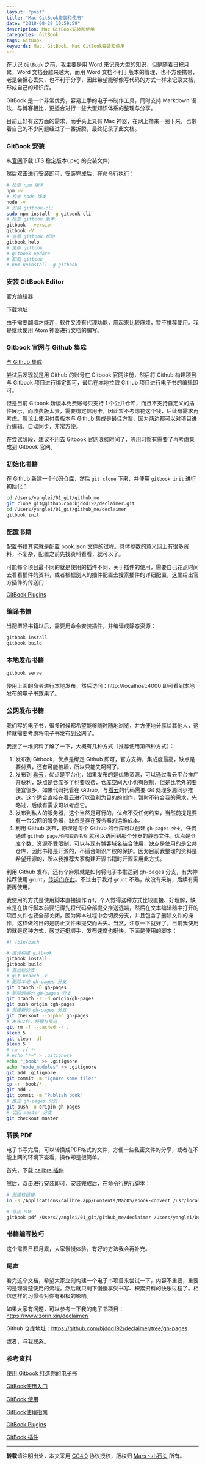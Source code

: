 ```yaml
---
layout: "post"
title: "Mac GitBook安装和使用"
date: "2018-08-29 10:59:59"
description: Mac GitBook安装和使用
categories: GitBook
tags: GitBook
keywords: Mac, GitBook, Mac GitBook安装和使用
---
```


在认识 `GitBook` 之前，我主要是用 Word 来记录大型的知识，但是随着日积月累，Word 文档会越来越大，而用 Word 文档不利于版本的管理，也不方便携带，老是会担心丢失，也不利于分享，因此希望能够像写代码的方式一样来记录文档，形成自己的知识库。

GitBook 是一个非常优秀，容易上手的电子书制作工具，同时支持 Markdown 语法，与博客相比，更适合进行一些大型知识体系的整理与分享。

目前正好有这方面的需求，而手头上又有 Mac 神器，在网上撸来一圈下来，也带着自己的不少问题经过了一番折腾，最终记录了此文档。




### GitBook 安装

从[官网](https://nodejs.org/en/download/)下载 LTS 稳定版本(.pkg 的安装文件)

然后双击进行安装即可，安装完成后，在命令行执行：

```sh
# 检查 npm 版本
npm -v
# 检查 node 版本
node -v
# 安装 gitbook-cli
sudo npm install -g gitbook-cli
# 检查 gitbook 版本
gitbook --version
gitbook -V
# 查看 gitbook 帮助
gitbook help
# 更新 gitbook
# gitbook update
# 卸载 gitbook
# npm uninstall -g gitbook
```

### 安装 GitBook Editor

官方编辑器

[下载地址](https://legacy.gitbook.com/editor)

由于需要翻墙才能连，软件又没有代理功能，用起来比较麻烦，暂不推荐使用。我是继续使用 Atom 神器进行文档的编写。

### Gitbook 官网与 Github 集成

[与 Github 集成](https://docs.gitbook.com/integrations/github)

尝试后发现就是用 Github 的账号在 Gitbook 官网注册，然后将 Github 构建项目与 Gitbook 项目进行绑定即可，最后在本地拉取 Github 项目进行电子书的编辑即可。

但是目前 Gitbook 新版本免费账号只支持 1 个公共仓库，而且不支持自定义的插件展示，而收费版太贵，需要绑定信用卡，因此暂不考虑花这个钱，后续有需求再考虑。理论上使用付费版本与 Github 集成是最佳方案，因为两边都可以对项目进行编辑，自动同步，非常方便。

在尝试阶段，建议不用去 Gitbook 官网浪费时间了，等用习惯有需要了再考虑集成到 Gitbook 官网。

### 初始化书籍

在 Github 新建一个代码仓库，然后 `git clone` 下来，并使用 `gitbook init` 进行初始化：

```sh
cd /Users/yanglei/01_git/github_me
git clone git@github.com:bjddd192/declaimer.git
cd /Users/yanglei/01_git/github_me/declaimer
gitbook init
```

### 配置书籍

配置书籍其实就是配置 book.json 文件的过程。具体参数的意义网上有很多资料，不复杂，配置之前先找资料看看，就可以了。

可能每个项目最不同的就是使用的插件不同，关于插件的使用，需要自己花点时间去看看插件的资料，或者根据别人的插件配置去搜索插件的详细配置，这里给出官方插件的传送门：

[GitBook Plugins](https://plugins.gitbook.com)

### 编译书籍

当配置好书籍以后，需要用命令安装插件，并编译成静态资源：

```sh
gitbook install
gitbook build
```

### 本地发布书籍

```sh
gitbook serve
```

使用上面的命令进行本地发布，然后访问：http://localhost:4000 即可看到本地发布的电子书效果了。

### 公网发布书籍

我们写的电子书，很多时候都希望能够随时随地浏览，并方便地分享给其他人，这样就需要考虑将电子书发布到公网了。

我搜了一堆资料了解了一下，大概有几种方式（推荐使用第四种方式）：

1. 发布到 Gitbook，优点是绑定 Github 即可，官方支持，集成度最高，缺点是要付费，还有可能被墙，所以只能先呵呵了。
2. 发布到 [看云](https://www.kancloud.cn/)，优点是平台化，如果发布的是优质资源，可以通过看云平台推广并获利，缺点是仓库多了也要收费，仓库空间大小也有限制，但是比老外的要便宜很多，如果代码托管在 Github，与[看云](https://www.kancloud.cn/)的代码需要 Git 处理多源同步推送。这个适合直接在[看云](https://www.kancloud.cn/)进行以盈利为目的的创作，暂时不符合我的需求，先略过，后续有需求可以考虑它。
3. 发布到私人的服务器，这个当然是可行的，优点不受任何约束，当然前提是要有一台公网的服务器，缺点是存在服务器的运维成本。
4. 利用 Github 发布，原理是每个 Github 的仓库可以创建 `gh-pages 分支`，任何通过 `github page/你项目的名称` 就可以访问到那个分支的静态文件。优点是仓库个数、资源不受限制，可以与现有博客域名结合使用，缺点是使用的是公共仓库，因此书籍是开源的，不适合知识产权的保护。因为目前我整理的资料是希望开源的，所以我推荐大家构建开源书籍时开源采用此方式。

利用 Github 发布，还有个麻烦就是如何将电子书推送到 gh-pages 分支，有大神推荐使用 `grunt`，[传送门在此](https://skyao.io/learning-gitbook/publish/github.html)。不过由于我对 `grunt` 不熟，故没有采纳，后续有需要再使用。

我使用的方式是使用脚本直接操作 git，个人觉得这种方式比较直接、好理解，缺点是在执行脚本前要记得先将代码全部提交推送远端，然后在文本编辑器中打开的项目文件也要全部关闭，因为脚本过程中会切换分支，并且包含了删除文件的操作，这样做的目的是防止文件未提交而丢失。当然，注意一下就好了，目前我使用的就是这种方式，感觉还挺顺手，发布速度也挺快。下面是使用的脚本：

```sh
#! /bin/bash

# 编译构建 gitbook
gitbook install
gitbook build
# 查远程分支
# git branch -r
# 删除本地 gh-pages 分支
git branch -D gh-pages
# 删除远端的 gh-pages 分支
git branch -r -d origin/gh-pages
git push origin :gh-pages
# 创建新的 gh-pages 分支
git checkout --orphan gh-pages
# 发布文件，整理与推送
git rm -f --cached -r .
sleep 5
git clean -df
sleep 5
# rm -rf *~
# echo "*~" > .gitignore
echo "_book" >> .gitignore
echo "node_modules" >> .gitignore
git add .gitignore
git commit -m "Ignore some files"
cp -r _book/* .
git add .
git commit -m "Publish book"
# 推送 gh-pages 分支
git push -u origin gh-pages
# 切回 master 分支
git checkout master
```

### 转换 PDF

电子书写完后，可以转换成PDF格式的文件，方便一些私密文件的分享，或者在不能上网的环境下查看，操作却是很简单。

首先，下载 [calibre 插件](https://calibre-ebook.com/download_osx)

然后，双击进行安装即可，安装完成后，在命令行执行脚本：

```sh
# 创建软链接
ln -s /Applications/calibre.app/Contents/MacOS/ebook-convert /usr/local/bin

# 导出 PDF
gitbook pdf /Users/yanglei/01_git/github_me/declaimer /Users/yanglei/Downloads/declaimer.pdf
```

### 书籍编写技巧

这个需要日积月累，大家慢慢体验，有好的方法我会再补充。

### 尾声

看完这个文档，希望大家立刻构建一个电子书项目来尝试一下，内容不重要，重要的是理清楚使用的流程。然后就只剩下慢慢享受书写、积累资料的快乐过程了。相信这样的习惯会对你有积极的影响。

如果大家有问题，可以参考一下我的电子书项目：https://www.zorin.xin/declaimer/

Github 仓库地址：https://github.com/bjddd192/declaimer/tree/gh-pages

或者，与我联系。

### 参考资料

[使用 Gitbook 打造你的电子书](https://blog.csdn.net/stu059074244/article/details/77767835)

[GitBook使用入门](https://www.imooc.com/article/details/id/30528)

[GitBook 使用](https://wuxiaolong.gitbooks.io/wuxiaolong/GitBookGuide.html)

[GitBook使用指南](https://www.kancloud.cn/xiaoyulive/gitbook)

[GitBook Plugins](https://plugins.gitbook.com)

[GitBook 插件](http://gitbook.zhangjikai.com/plugins.html)

---

**转载**请注明出处，本文采用 [CC4.0](http://creativecommons.org/licenses/by-nc-nd/4.0/) 协议授权，版权归 [Mars丶小石头](https://www.zorin.xin) 所有。